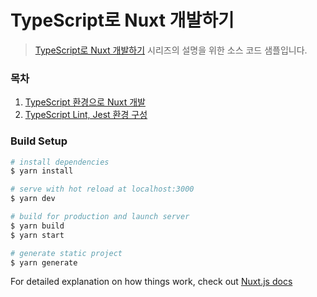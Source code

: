# TypeScript로 Nuxt 개발하기

> [TypeScript로 Nuxt 개발하기](https://jhyeok.com/nuxt-with-typescript/) 시리즈의 설명을 위한 소스 코드 샘플입니다.

### 목차

01. [TypeScript 환경으로 Nuxt 개발](https://jhyeok.com/nuxt-with-typescript/)
02. [TypeScript Lint, Jest 환경 구성](https://jhyeok.com/nuxt-with-typescript-lint-jest/)

### Build Setup

``` bash
# install dependencies
$ yarn install

# serve with hot reload at localhost:3000
$ yarn dev

# build for production and launch server
$ yarn build
$ yarn start

# generate static project
$ yarn generate
```

For detailed explanation on how things work, check out [Nuxt.js docs](https://nuxtjs.org)
